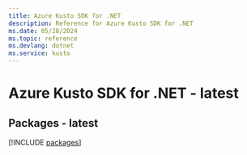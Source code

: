```yaml
---
title: Azure Kusto SDK for .NET
description: Reference for Azure Kusto SDK for .NET
ms.date: 05/28/2024
ms.topic: reference
ms.devlang: dotnet
ms.service: kusto
---
```

# Azure Kusto SDK for .NET - latest
## Packages - latest
[!INCLUDE [packages](kusto-index.md)]